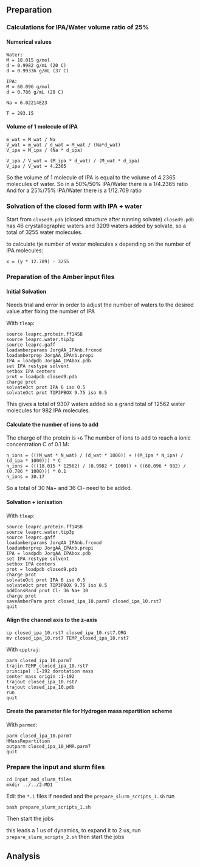 ## Preparation

### Calculations for IPA/Water volume ratio of 25%

#### Numerical values

```
Water:
M = 18.015 g/mol
d = 0.9982 g/mL (20 C)
d = 0.99336 g/mL (37 C)

IPA:
M = 60.096 g/mol
d = 0.786 g/mL (20 C)

Na = 6.02214E23

T = 293.15
```

#### Volume of 1 molecule of IPA

```
m_wat = M_wat / Na
V_wat = m_wat / d_wat = M_wat / (Na*d_wat)
V_ipa = M_ipa / (Na * d_ipa)

V_ipa / V_wat = (M_ipa * d_wat) / (M_wat * d_ipa)
V_ipa / V_wat = 4.2365
```
So the volume of 1 molecule of IPA is equal to the volume of 4.2365 molecules of water.
So in a 50%/50% IPA/Water there is a 1/4.2365 ratio
And for a 25%/75% IPA/Water there is a 1/12.709 ratio


### Solvation of the closed form  with IPA + water

Start from `closed9.pdb` (closed structure after running solvate) 
`closed9.pdb` has 46 crystallographic waters and 3209 waters added by solvate,
so a total of 3255 water molecules.

to calculate tje number of water molecules x depending on the number of IPA molecules:
```
x = (y * 12.709) - 3255
``` 

### Preparation of the Amber input files 

#### Initial Solvation

Needs trial and error in order to adjust the number of waters to the desired value after fixing the number of IPA

With `tleap`:
```
source leaprc.protein.ff14SB   
source leaprc.water.tip3p   
source leaprc.gaff  
loadamberparams JorgAA_IPAnb.frcmod  
loadamberprep JorgAA_IPAnb.prepi  
IPA = loadpdb JorgAA_IPAbox.pdb  
set IPA restype solvent  
setbox IPA centers  
prot = loadpdb closed9.pdb   
charge prot   
solvateOct prot IPA 6 iso 0.5  
solvateOct prot TIP3PBOX 9.75 iso 0.5   
```  
This gives a total of 9307 waters added so a grand total of 12562 water molecules for 982 IPA molecules.

#### Calculate the number of ions to add

The charge of the protein is `+6`
The number of ions to add to reach a ionic concentration C of 0.1 M:
```
n_ions = (((M_wat * N_wat) / (d_wat * 1000)) + ((M_ipa * N_ipa) / (d_ipa * 1000))) * C
n_ions = (((18.015 * 12562) / (0.9982 * 1000)) + ((60.096 * 982) / (0.786 * 1000))) * 0.1
n_ions = 30.17
```
So a total of 30 Na+ and 36 Cl- need to be added.

#### Solvation + ionisation

With `tleap`:
```
source leaprc.protein.ff14SB
source leaprc.water.tip3p
source leaprc.gaff
loadamberparams JorgAA_IPAnb.frcmod
loadamberprep JorgAA_IPAnb.prepi
IPA = loadpdb JorgAA_IPAbox.pdb
set IPA restype solvent
setbox IPA centers
prot = loadpdb closed9.pdb
charge prot
solvateOct prot IPA 6 iso 0.5
solvateOct prot TIP3PBOX 9.75 iso 0.5
addIonsRand prot Cl- 36 Na+ 30
charge prot
saveAmberParm prot closed_ipa_10.parm7 closed_ipa_10.rst7
quit
```

#### Align the channel axis to the z-axis

```
cp closed_ipa_10.rst7 closed_ipa_10.rst7.ORG 
mv closed_ipa_10.rst7 TEMP_closed_ipa_10.rst7 
```

With `cpptraj`:
```
parm closed_ipa_10.parm7
trajin TEMP_closed_ipa_10.rst7
principal :1-192 dorotation mass
center mass origin :1-192
trajout closed_ipa_10.rst7
trajout closed_ipa_10.pdb
run
quit
```
#### Create the parameter file for Hydrogen mass repartition scheme

With `parmed`:
```
parm closed_ipa_10.parm7
HMassRepartition
outparm closed_ipa_10_HMR.parm7
quit

```

### Prepare the input and slurm files

```
cd Input_and_slurm_files
mkdir ../../2-MD1
```

Edit the `*.i` files if needed and the `prepare_slurm_scripts_1.sh`
run
```
bash prepare_slurm_scripts_1.sh
```
Then start the jobs

this leads a 1 us of dynamics, to expand it to 2 us, run `prepare_slurm_scripts_2.sh`
then start the jobs

## Analysis





